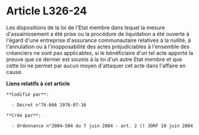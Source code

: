 # Article L326-24

Les dispositions de la loi de l'Etat membre dans lequel la mesure d'assainissement a été prise ou la procédure de liquidation
a été ouverte à l'égard d'une entreprise d'assurance communautaire relatives à la nullité, à l'annulation ou à
l'inopposabilité des actes préjudiciables à l'ensemble des créanciers ne sont pas applicables, si le bénéficiaire d'un tel
acte apporte la preuve que ce dernier est soumis à la loi d'un autre Etat membre et que cette loi ne permet par aucun moyen
d'attaquer cet acte dans l'affaire en cause.

**Liens relatifs à cet article**

	**Codifié par**:

	  - Décret n°76-666 1976-07-16

	**Créé par**:

	  - Ordonnance n°2004-504 du 7 juin 2004 - art. 2 () JORF 10 juin 2004
